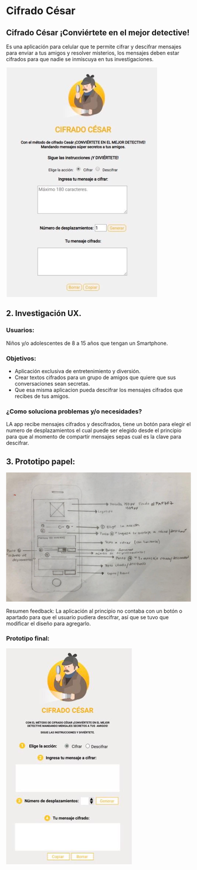 # Cifrado César

## Cifrado César ¡Conviértete en el mejor detective!

Es una aplicación para celular que te permite cifrar y descifrar mensajes para enviar a tus amigos y resolver misterios, los mensajes deben estar cifrados para que nadie se inmiscuya en tus investigaciones.

![Imagen-Final](https://raw.githubusercontent.com/LorenaAlvarez/GDL004-cipher/master/src/imgs/app%20final.jpeg)

## 2. Investigación UX.

### Usuarios: 
Niños y/o adolescentes de 8 a 15 años que tengan un Smartphone.

### Objetivos:

* Aplicación exclusiva de entretenimiento y diversión.
* Crear textos cifrados para un grupo de amigos que quiere que sus conversaciones sean secretas.
* Que esa misma aplicacion pueda descifrar los mensajes cifrados que recibes de tus amigos.

### ¿Como soluciona problemas y/o necesidades?

LA app recibe mensajes cifrados y descifrados, tiene un botón para elegir el numero de desplazamientos el cual puede ser elegido desde el principio para que al momento de compartir mensajes sepas cual es la clave para descifrar.


## 3. Prototipo papel:

![prototipo-papel](https://raw.githubusercontent.com/LorenaAlvarez/GDL004-cipher/master/src/imgs/prototipo-papel.jpeg)

Resumen feedback: La aplicación al principio no contaba con un botón o apartado para que el usuario pudiera descifrar, así que se tuvo que modificar el diseño para agregarlo.

### Prototipo final:

![prototipo-final](https://raw.githubusercontent.com/LorenaAlvarez/GDL004-cipher/master/src/imgs/prototipo-final.jpeg)
